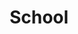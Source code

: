 ---
title: School
name: Dr. Timothy McAllister
position:
organization: Northwestern University
unit: Bienen School of Music
address_1: Regenstein Hall, Room 258
address_2:
city: Evanston
state: IL
zip_code: 60208
email: timothy.mcallister@northwestern.edu
artwork: '{{ _site_root }}assets/img/school.jpg'
---